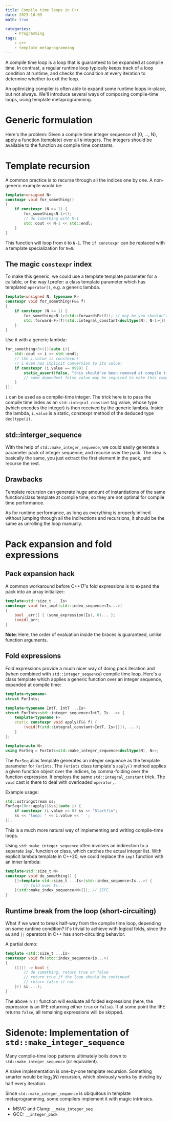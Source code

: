 ```yaml
---
title: Compile time loops in C++
date: 2023-10-09
math: true

categories:
    - Programming
tags:
    - c++
    - template metaprogramming
---
```


A compile time loop is a loop that is guaranteed to be expanded at compile time.
In contrast, a regular runtime loop typically keeps track of a loop condition at runtime,
and checks the condition at every iteration to determine whether to exit the loop.

An optimizing compiler is often able to expand some runtime loops in-place, but not always. We'll introduce several ways of composing compile-time loops, using template metaprogramming.

# Generic formulation

Here's the problem: Given a compile time integer sequence of [0, ..., N), apply a function (template) over all `N` integers. The integers should be available to the function as compile time constants.


# Template recursion

A common practice is to recurse through all the indices one by one. A non-generic example would be:
```cpp
template<unsigned N>
constexpr void for_something()
{
    if constexpr (N >= 1) {
        for_something<N-1>();
        // do something with N-1
        std::cout << N-1 << std::endl;
    }
}
```
This function will loop from `0` to `N-1`. The `if constexpr` can be replaced with a template specialization for `N=0`.

## The magic `constexpr` index
To make this generic, we could use a template template parameter for a callable, or the way I prefer: a class template parameter which has templated `operator()`, e.g. a generic lambda.
```cpp
template<unsigned N, typename F>
constexpr void for_something(F&& f)
{
    if constexpr (N >= 1) {
        for_something<N-1>(std::forward<F>(f)); // may be you shouldn't forward
        std::forward<F>(f)(std::integral_constant<decltype(N), N-1>{});
    }
}
```
Use it with a generic lambda:
```cpp
for_something<3>([](auto i){
    std::cout << i << std::endl;
    // the i.value is constexpr!
    // i even has implicit conversion to its value!
    if constexpr (i.value == 9999) {
        static_assert(false, "this should've been removed at compile time");
        // some dependent false value may be required to make this compile.
    }
});
```
`i` can be used as a compile-time integer. The trick here is to pass the compile time index as an `std::integral_constant` tag value, whose type (which encodes the integer) is then received by the generic lambda.
Inside the lambda, `i.value` is a static, constexpr method of the deduced type `decltype(i)`.

## std::interger_sequence

With the help of `std::make_integer_sequence`, we could easily generate a parameter pack of integer sequence, and recurse over the pack. The idea is basically the same, you just extract the first element in the pack, and recurse the rest.

## Drawbacks

Template recursion can generate huge amount of instantiations of the same function/class template at compile time, so they are not optimal for compile time performance.

As for runtime performance, as long as everything is properly inlined without jumping through all the indirections and recursions, it should be the same as unrolling the loop manually.

# Pack expansion and fold expressions

## Pack expansion hack

A common workaround before C++17's fold expressions is to expand the pack into an array initializer:
```cpp
template<std::size_t ...Is>
constexpr void for_impl(std::index_sequence<Is...>)
{
    bool _arr[] { (some_expression(Is), 0)... };
    (void)_arr;
}
```
**Note**: Here, the order of evaluation inside the braces is guaranteed, unlike function arguments.

## Fold expressions

Fold expressions provide a much nicer way of doing pack iteration and (when combined with `std::integer_sequence`) compile time loop.
Here's a class template which applies a generic function over an integer sequence, expanded at compile time:
```c++
template<typename>
struct ForInts;

template<typename IntT, IntT ...Is>
struct ForInts<std::integer_sequence<IntT, Is...>> {
    template<typename F>
    static constexpr void apply(F&& f) {
        (void(f(std::integral_constant<IntT, Is>{})), ...);
    }
};

template<auto N>
using ForSeq = ForInts<std::make_integer_sequence<decltype(N), N>>;
```
The `ForSeq` alias template generates an integer sequence as the template parameter for `ForInts`.
The `ForInts` class template's `apply()` method applies a given function object over the indices,
by comma-folding over the function expression. It employs the same `std::integral_constant` trick.
The `void` cast is there to deal with overloaded `operator,`.

Example usage:
```c++
std::ostringstream ss;
ForSeq<10>::apply([&ss](auto i) {
    if constexpr (i.value == 0) ss << "Start!\n";
    ss << "loop: " << i.value << ' ';
});
```

This is a much more natural way of implementing and writing compile-time loops.

Using `std::make_integer_sequence` often involves an indirection to a separate `impl` function or class, which catches the actual integer list.
With explicit lambda template in C++20, we could replace the `impl` function with an inner lambda:
```cpp
template<std::size_t N>
constexpr void do_something() {
    []<template std::size_t ...Is>(std::index_sequence<Is...>) {
        // fold over Is...
    }(std::make_index_sequence<N>{}); // IIFE
}
```

## Runtime break from the loop (short-circuiting)
What if we want to break half-way from the compile time loop, depending on some runtime condition?
It's trivial to achieve with logical folds, since the `&&` and `||` operators in C++ has short-circuiting behavior.

A partial demo:
```cpp
template <std::size_t ...Is>
constexpr void fn(std::index_sequence<Is...>)
{
    ([]() -> bool {
        // do something, return true or false
        // return true if the loop should be continued.
        // return false if not.
    }() && ...);
}
```
The above `fn()` function will evaluate all folded expressions (here, the expression is an IIFE returning either `true` or `false`). If at some point the IIFE returns `false`, all remaining expressions will be skipped.

# Sidenote: Implementation of `std::make_integer_sequence`

Many compile-time loop patterns ultimately boils down to `std::make_integer_sequence` (or equivalent).

A naive implementation is one-by-one template recursion. Something smarter would be $\log_2(N)$ recursion, which obviously works by dividing by half every iteration.

Since `std::make_integer_sequence` is ubiquitous in template metaprogramming, some compilers implement
it with magic intrinsics.

* MSVC and Clang: `__make_integer_seq`
* GCC: `__integer_pack`
